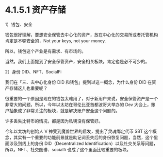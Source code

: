 # 4.1.5.1 资产存储

1）钱包、安全

钱包很好理解，要想安全保管去中心化的资产，放在中心化的交易所或者托管机构肯定是不够安全的，Not your keys, not your money.

所以，钱包这个产业是有需求、有市场的。

当然，我们上面提到了安全保管资产，安全相关板块，肯定也是必不可少的。

2）身份 DID、NFT、SocialFi

我们在「三、去中心化身份 DID 和钱包」提到过这一概念，为什么身份 DID 在资产存储这儿也重要呢？

很重要的一个原因是现在的钱包太难用了，对于新用户来说，安全保管资产是一个非常大的问题，所以，今年以太坊在哥伦比亚首都波哥大举办的 Dev 大会上，账户抽象成了非常关注的板块，就是解决账户安全这个问题的。

许多丢失比特币的情况，都是因为私钥没有保管好。

今年以太坊的创始人 V 神受到魔兽世界的启发，提出了灵魂绑定代币 SBT 这个概念，其实有一个重要的功能前景就是助记词丢失后的身份恢复问题，当然，这个里面涉及到线上的身份 DID（Decentralized Identification）以及社交关系等问题，所以，NFT、社交图谱、socialfi 也成了这个里面比较重要的板块。